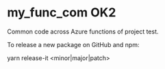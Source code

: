 # my_func_com  OK2

Common code across Azure functions of project test.


To release a new package on GitHub and npm:

yarn release-it <minor|major|patch>
